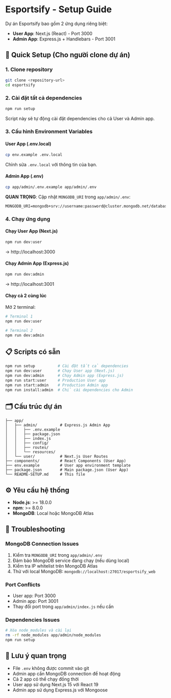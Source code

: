 # Esportsify - Setup Guide

Dự án Esportsify bao gồm 2 ứng dụng riêng biệt:
- **User App**: Next.js (React) - Port 3000
- **Admin App**: Express.js + Handlebars - Port 3001

## 🚀 Quick Setup (Cho người clone dự án)

### 1. Clone repository
```bash
git clone <repository-url>
cd esportsify
```

### 2. Cài đặt tất cả dependencies
```bash
npm run setup
```
Script này sẽ tự động cài đặt dependencies cho cả User và Admin app.

### 3. Cấu hình Environment Variables

#### User App (.env.local)
```bash
cp env.example .env.local
```
Chỉnh sửa `.env.local` với thông tin của bạn.

#### Admin App (.env)
```bash
cp app/admin/.env.example app/admin/.env
```
**QUAN TRỌNG**: Cập nhật `MONGODB_URI` trong `app/admin/.env`:
```env
MONGODB_URI=mongodb+srv://username:password@cluster.mongodb.net/database_name
```

### 4. Chạy ứng dụng

#### Chạy User App (Next.js)
```bash
npm run dev:user
```
→ http://localhost:3000

#### Chạy Admin App (Express.js)
```bash
npm run dev:admin
```
→ http://localhost:3001

#### Chạy cả 2 cùng lúc
Mở 2 terminal:
```bash
# Terminal 1
npm run dev:user

# Terminal 2  
npm run dev:admin
```

## 📋 Scripts có sẵn

```bash
npm run setup          # Cài đặt tất cả dependencies
npm run dev:user       # Chạy User app (Next.js)
npm run dev:admin      # Chạy Admin app (Express.js)
npm run start:user     # Production User app
npm run start:admin    # Production Admin app
npm run install:admin  # Chỉ cài dependencies cho Admin
```

## 🗂️ Cấu trúc dự án

```
├── app/
│   ├── admin/          # Express.js Admin App
│   │   ├── .env.example
│   │   ├── package.json
│   │   ├── index.js
│   │   ├── config/
│   │   ├── routes/
│   │   └── resources/
│   └── user/           # Next.js User Routes
├── components/         # React Components (User App)
├── env.example         # User app environment template
├── package.json        # Main package.json (User App)
└── README-SETUP.md     # This file
```

## ⚙️ Yêu cầu hệ thống

- **Node.js**: >= 18.0.0
- **npm**: >= 8.0.0
- **MongoDB**: Local hoặc MongoDB Atlas

## 🔧 Troubleshooting

### MongoDB Connection Issues
1. Kiểm tra `MONGODB_URI` trong `app/admin/.env`
2. Đảm bảo MongoDB service đang chạy (nếu dùng local)
3. Kiểm tra IP whitelist trên MongoDB Atlas
4. Thử với local MongoDB: `mongodb://localhost:27017/esportsify_web`

### Port Conflicts
- User app: Port 3000
- Admin app: Port 3001
- Thay đổi port trong `app/admin/index.js` nếu cần

### Dependencies Issues
```bash
# Xóa node_modules và cài lại
rm -rf node_modules app/admin/node_modules
npm run setup
```

## 📝 Lưu ý quan trọng

- File `.env` không được commit vào git
- Admin app cần MongoDB connection để hoạt động
- Cả 2 app có thể chạy đồng thời
- User app sử dụng Next.js 15 với React 19
- Admin app sử dụng Express.js với Mongoose
